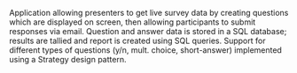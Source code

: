 Application allowing presenters to get live survey data by creating questions which are displayed on screen, then allowing participants to submit responses via email.
Question and answer data is stored in a SQL database; results are tallied and report is created using SQL queries.
Support for different types of questions (y/n, mult. choice, short-answer) implemented using a Strategy design pattern.
